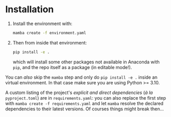 # Installation

1. Install the environment with:

    ```sh
    mamba create -f environment.yaml
    ```

2. Then from inside that environment:

    ```sh
    pip install -e .
    ```

    which will install some other packages not available in Anaconda with `pip`, and the repo itself as a package (in editable mode!).

You can *also* skip the `mamba` step and only do `pip install -e .` inside an virtual environment. In that case make sure you are using Python >= 3.10.

A custom listing of the project's *explicit and direct dependencies* (*à la* `pyproject.toml`) are in `requirements.yaml`: you can also replace the first step with `mamba create -f requirements.yaml` and let `mamba` resolve the declared dependencies to their latest versions. Of courses things might break then...
